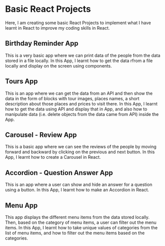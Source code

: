 # Basic React Projects

Here, I am creating some basic React Projects to implement what I have learnt in React to improve my coding skills in React.


## Birthday Reminder App
This is a very basic app where we can print data of the people from the data stored in a file locally.
In this App, I learnt how to get the data rfrom a file locally and display on the screen using components.


## Tours App
This is an app where we can get the data from an API and then show the data in the form of blocks with tour images, places names, a short description about those places and prices to visit there.
In this App, I learnt how to get the data using API and display that in App, and also how to manipulate data (i.e. delete objects from the data came from API) inside the App.


## Carousel - Review App
This is a basic app where we can see the reviews of the people by moving forward and backward by clicking on the previous and next button.
In this App, I learnt how to create a Carousel in React.


## Accordion - Question Answer App
This is an app where a user can show and hide an answer for a question using a button.
In this App, I learnt how to make an Accordion in React.


## Menu App
This app displays the different menu items from the data stored locally. Then, based on the category of menu items, a user can filter out the menu items.
In this App, I learnt how to take unique values of categories from the list of menu items, and how to filter out the menu items based on the categories.